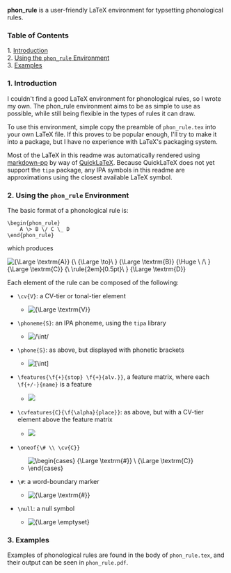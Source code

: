 
**phon_rule** is a user-friendly LaTeX environment for typsetting phonological rules.

### Table of Contents

1\.  [Introduction](#introduction)  
2\.  [Using the `phon_rule` Environment](#usingthe`phon_rule`environment)  
3\.  [Examples](#examples)  

<a name="introduction"></a>

### 1\. Introduction

I couldn't find a good LaTeX environment for phonological rules, so I wrote my own. The
phon_rule environment aims to be as simple to use as possible, while still being flexible
in the types of rules it can draw.

To use this environment, simple copy the preamble of `phon_rule.tex` into your own LaTeX 
file. If this proves to be popular enough, I'll try to make it into a package, but I have 
no experience with LaTeX's packaging system.

Most of the LaTeX in this readme was automatically rendered using [markdown-pp](https://github.com/AlexNisnevich/markdown-pp)
by way of [QuickLaTeX](http://www.holoborodko.com/pavel/quicklatex/). Because QuickLaTeX does not yet support the `tipa` package, 
any IPA symbols in this readme are approximations using the closest available LaTeX symbol.

<a name="usingthe`phon_rule`environment"></a>

### 2\. Using the `phon_rule` Environment

The basic format of a phonological rule is:

	\begin{phon_rule}
		A \> B \/ C \_ D
	\end{phon_rule}

which produces

![{\Large \textrm{A}} {\ {\Large \to}\ } {\Large \textrm{B}} {\Huge \ /\ } {\Large \textrm{C}} {\ \rule{2em}{0.5pt}\ } {\Large \textrm{D}}](http://quicklatex.com/cache3/ql_c8dde09feb023e85d6abad6504b53d9b_l3.png)


Each element of the rule can be composed of the following:

- `\cv{V}`: a CV-tier or tonal-tier element

	- ![{\Large \textrm{V}}](http://quicklatex.com/cache3/ql_0dfc1ddf048901945d295e06e88a26ef_l3.png)


- `\phoneme{S}`: an IPA phoneme, using the `tipa` library

	- ![/\int/](http://quicklatex.com/cache3/ql_2ecc5c868bc6307b81f4a7d69a5f933d_l3.png)


- `\phone{S}`: as above, but displayed with phonetic brackets

	- ![[\int]](http://quicklatex.com/cache3/ql_14ee1ffd62a4cdfb4203323a89790e8c_l3.png)


- `\features{\f{+}{stop} \f{+}{alv.}}`, a feature matrix, where each `\f{+/-}{name}` is a feature

	- ![](http://quicklatex.com/cache3/ql_99daf3ac81513b700e089296a4bcbe14_l3.png)

- `\cvfeatures{C}{\f{\alpha}{place}}`: as above, but with a CV-tier element above the feature matrix

	- ![](http://quicklatex.com/cache3/ql_a92d92e8bad5303ca0d5719ae9896a91_l3.png)

- `\oneof{\# \\ \cv{C}}`

	- ![\begin{cases} {\Large \textrm{\#}} \\ {\Large \textrm{C}} \end{cases}](http://quicklatex.com/cache3/ql_27ca034adc56156429392c64e8d5f112_l3.png)


- `\#`: a word-boundary marker

	- ![{\Large \textrm{\#}}](http://quicklatex.com/cache3/ql_116e63d849b0cb126a9a65cd051ed4d9_l3.png)


- `\null`: a null symbol

	- ![{\Large \emptyset}](http://quicklatex.com/cache3/ql_d1f8e8fee9c57339e81b7add9c81380f_l3.png)


<a name="examples"></a>

### 3\. Examples

Examples of phonological rules are found in the body of `phon_rule.tex`, and their output can be seen in `phon_rule.pdf`.